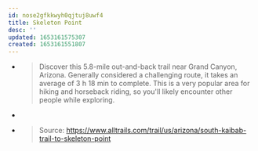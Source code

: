 ```yaml
---
id: nose2gfkkwyh0qjtuj8uwf4
title: Skeleton Point
desc: ''
updated: 1653161575307
created: 1653161551807
---
```


- > Discover this 5.8-mile out-and-back trail near Grand Canyon, Arizona. Generally considered a challenging route, it takes an average of 3 h 18 min to complete. This is a very popular area for hiking and horseback riding, so you'll likely encounter other people while exploring.
- > 
- > Source: https://www.alltrails.com/trail/us/arizona/south-kaibab-trail-to-skeleton-point
